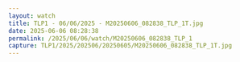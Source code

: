 ```yaml
---
layout: watch
title: TLP1 - 06/06/2025 - M20250606_082838_TLP_1T.jpg
date: 2025-06-06 08:28:38
permalink: /2025/06/06/watch/M20250606_082838_TLP_1
capture: TLP1/2025/202506/20250605/M20250606_082838_TLP_1T.jpg
---
```

